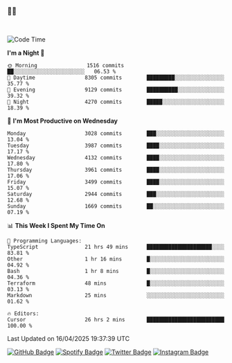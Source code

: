 ### 🤙🍺

<!-- <a href="https://github-readme-stats.vercel.app/api?username=hzak2xx&count_private=true&show_icons=true&theme=dracula">
  <img align="center" src="https://github-readme-stats.vercel.app/api?username=hzak2xx&count_private=true&show_icons=true&theme=dracula" />
</a>
</br> -->
</br>

<!--START_SECTION:waka-->
![Code Time](http://img.shields.io/badge/Code%20Time-4%2C122%20hrs%204%20mins-blue)

**I'm a Night 🦉** 

```text
🌞 Morning                1516 commits        ██░░░░░░░░░░░░░░░░░░░░░░░   06.53 % 
🌆 Daytime                8305 commits        █████████░░░░░░░░░░░░░░░░   35.77 % 
🌃 Evening                9129 commits        ██████████░░░░░░░░░░░░░░░   39.32 % 
🌙 Night                  4270 commits        █████░░░░░░░░░░░░░░░░░░░░   18.39 % 
```
📅 **I'm Most Productive on Wednesday** 

```text
Monday                   3028 commits        ███░░░░░░░░░░░░░░░░░░░░░░   13.04 % 
Tuesday                  3987 commits        ████░░░░░░░░░░░░░░░░░░░░░   17.17 % 
Wednesday                4132 commits        ████░░░░░░░░░░░░░░░░░░░░░   17.80 % 
Thursday                 3961 commits        ████░░░░░░░░░░░░░░░░░░░░░   17.06 % 
Friday                   3499 commits        ████░░░░░░░░░░░░░░░░░░░░░   15.07 % 
Saturday                 2944 commits        ███░░░░░░░░░░░░░░░░░░░░░░   12.68 % 
Sunday                   1669 commits        ██░░░░░░░░░░░░░░░░░░░░░░░   07.19 % 
```


📊 **This Week I Spent My Time On** 

```text
💬 Programming Languages: 
TypeScript               21 hrs 49 mins      █████████████████████░░░░   83.81 % 
Other                    1 hr 16 mins        █░░░░░░░░░░░░░░░░░░░░░░░░   04.92 % 
Bash                     1 hr 8 mins         █░░░░░░░░░░░░░░░░░░░░░░░░   04.36 % 
Terraform                48 mins             █░░░░░░░░░░░░░░░░░░░░░░░░   03.13 % 
Markdown                 25 mins             ░░░░░░░░░░░░░░░░░░░░░░░░░   01.62 % 

🔥 Editors: 
Cursor                   26 hrs 2 mins       █████████████████████████   100.00 % 
```


 Last Updated on 16/04/2025 19:37:39 UTC
<!--END_SECTION:waka-->

[![GitHub Badge](https://img.shields.io/badge/GitHub-100000?style=for-the-badge&logo=github&logoColor=white)](https://github.com/hzak2xx)
[![Spotify Badge](https://img.shields.io/badge/Spotify-1ED760?&style=for-the-badge&logo=spotify&logoColor=white)](https://open.spotify.com/user/uf90s6sbbh75a1mt44clkhkvf)
[![Twitter Badge](https://img.shields.io/badge/Twitter-1DA1F2?style=for-the-badge&logo=twitter&logoColor=white)](https://twitter.com/hzak2xx)
[![Instagram Badge](https://img.shields.io/badge/Instagram-E4405F?style=for-the-badge&logo=instagram&logoColor=white)](https://www.instagram.com/hzak2xx/)
